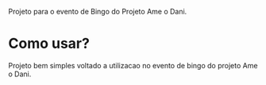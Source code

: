Projeto para o evento de Bingo do Projeto Ame o Dani.

# Como usar?

Projeto bem simples voltado a utilizacao no evento de bingo do projeto Ame o Dani.
